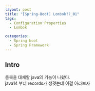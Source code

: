 ```yaml
---
layout: post
title: "[Spring-Boot] Lombok??_01"
tags: 
  - Configuration Properties
  - Lombok

categories:
  - Spring boot
  - Spring Framework
---
```


## Intro
롬복을 대체할 java의 기능이 나왔다.<br/>
java14 부터 records가 생겻는데 이걸 아라보자